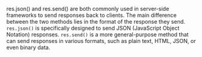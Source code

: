 res.json() and res.send() are both commonly used in server-side frameworks to send responses back to clients. The main difference between the two methods lies in the format of the response they send.
`res.json()` is specifically designed to send JSON (JavaScript Object Notation) responses.
`res.send()` is a more general-purpose method that can send responses in various formats, such as plain text, HTML, JSON, or even binary data.